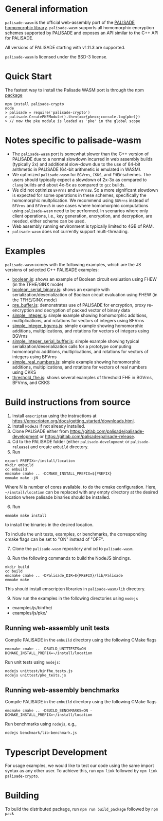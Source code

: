 # General information

`palisade-wasm` is the official web-assembly port of the [PALISADE homomorphic library](https://palisade-crypto.org/). `palisade-wasm` supports all homomorphic encryption schemes supported by PALISADE and exposes an API similar to the C++ API for PALISADE.

All versions of PALISADE starting with v1.11.3 are supported.

`palisade-wasm` is licensed under the BSD-3 license.

# Quick Start

The fastest way to install the Palisade WASM port
is through the npm [package](https://www.npmjs.com/package/palisade-crypto)

```
npm install palisade-crypto
node
> palisade = require('palisade-crypto')
> palisade.CreatePKEModule().then(x=>{pke=x;console.log(pke)})
> // now the pke module is loaded as 'pke' in the global scope
```

# Notes specific to palisade-wasm

* The `palisade-wasm` port is somewhat slower than the C++ version of PALISADE due to a normal slowdown incurred in web assembly builds (typically 2x) and additional slow-down due to the use of 64-bit arithmetic in PALISADE (64-bit arithmetic is emulated in WASM).
* We optimized `palisade-wasm` for `BGVrns`, `CKKS`, and `FHEW` schemes. The users should typically expect a slowdown of 2x-3x as compared to `clang` builds and about 4x-5x as compared to `gcc` builds.
* We did not optimize `BFVrns` and `BFVrnsB`. So a more significant slowdown is expected for some operations in these schemes, specifically the homomorphic multplication. We recommend using `BGVrns` instead of `BFVrns` and `BFVrnsB` in use cases where homomorphic computations using `palisade-wasm` need to be performed. In scenarios where only client operations, i.e., key generation, encryption, and decryption, are needed, either scheme can be used.
* Web assembly running environment is typically limited to 4GB of RAM.
* `palisade-wasm` does not currently support multi-threading.

# Examples

`palisade-wasm` comes with the following examples, which are the JS versions of selected C++ PALISADE examples:

- [boolean.js](examples/js/binfhe/boolean.js): shows an example of Boolean circuit evaluation using FHEW (in the TFHE/GINX mode)
- [boolean_serial_binary.js](examples/js/binfhe/boolean_serial_binary.js): shows an example with serialization/deserialization of Boolean circuit evaluation using FHEW (in the TFHE/GINX mode)
- [pre_buffer.js](examples/js/pke/pre-buffer.js): demonstrates use of PALISADE for encryption, proxy re-encryption and decryption of packed vector of binary data
- [simple_integer.js](examples/js/pke/simple_integer.js): simple example showing homomorphic additions, multiplications, and rotations for vectors of integers using BFVrns
- [simple_integer_bgvrns.js](examples/js/pke/simple_integer_bgvrns.js): simple example showing homomorphic additions, multiplications, and rotations for vectors of integers using BGVrns
- [simple_integer_serial_buffer.js](examples/js/pke/simple_integer_serial_buffer.js): simple example showing typical serialization/deserialization calls for a prototype computing homomorphic additions, multiplications, and rotations for vectors of integers using BFVrns
- [simple_real_numbers.js](examples/js/pke/simple_real_numbers.js): simple example showing homomorphic additions, multiplications, and rotations for vectors of real numbers using CKKS
- [threshold_fhe.js](examples/js/pke/threshold_fhe.js): shows several examples of threshold FHE in BGVrns, BFVrns, and CKKS

# Build instructions from source

1. Install `emscripten` using the instructions at https://emscripten.org/docs/getting_started/downloads.html.
2. Install `NodeJs` if not already installed.
3. Clone PALISADE either from https://gitlab.com/palisade/palisade-development or https://gitlab.com/palisade/palisade-release.
4. Cd to the PALISADE folder (either `palisade-development` or `palisade-release`) and create `embuild` directory.
5. Run
```
export PREFIX=~/install/location
mkdir embuild
cd embuild
emcmake cmake .. -DCMAKE_INSTALL_PREFIX=${PREFIX}
emmake make -jN
```
Where N is number of cores available.
to do the cmake configuration. Here, `~/install/location` can be replaced with any empty directory at the desired location where palisade binaries should be installed.

6. Run
```
emmake make install
```
to install the binaries in the desired location.

To include the unit tests, examples, or benchmarks, the corresponding cmake flags can be set to "ON" instead of "OFF".


7. Clone the `palisade-wasm` repository and cd to `palisade-wasm`.

8. Run the following commands to build the NodeJS bindings.
```
mkdir build
cd build
emcmake cmake .. -DPalisade_DIR=${PREFIX}/lib/Palisade
emmake make
```

This should install emscripten libraries in `palisade-wasm/lib` directory.

9. Now run the examples in the following directories using `nodejs`
* examples/js/binfhe/
* examples/js/pke/

## Running web-assembly unit tests

Compile PALISADE in the `embuild` directory using the following CMake flags
```
emcmake cmake .. -DBUILD_UNITTESTS=ON -DCMAKE_INSTALL_PREFIX=~/install/location
```

Run unit tests using `nodejs`:
```
nodejs unittest/binfhe_tests.js
nodejs unittest/pke_tests.js
```

## Running web-assembly benchmarks

Compile PALISADE in the `embuild` directory using the following CMake flags
```
emcmake cmake .. -DBUILD_BENCHMARKS=ON -DCMAKE_INSTALL_PREFIX=~/install/location
```

Run benchmarks using `nodejs`, e.g.,
```
nodejs benchmark/lib-benchmark.js
```

# Typescript Development

For usage examples, we would like to test our code using the same import syntax
as any other user.
To achieve this, run `npm link` followed by `npm link palisade-crypto`.

# Building

To build the distributed package, run `npm run build_package`
followed by `npm pack`
